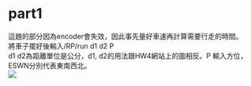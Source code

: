 # part1
這題的部分因為encoder會失效，因此事先量好車速再計算需要行走的時間。  
將車子擺好後輸入/RP/run d1 d2 P  
d1 d2為距離單位是公分，d1, d2的用法跟HW4網站上的圖相反。P 輸入方位，ESWN分別代表東南西北。  
![](https://i.imgur.com/z5AXfjb.png)
